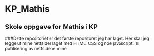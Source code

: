 # KP_Mathis

## Skole oppgave for Mathis i KP

###Dette repositoriet er det første repositoret jeg har laget. Her skal jeg legge ut mine nettsider laget med HTML, CSS og noe javascript. Til publisering av nettsidene mine 